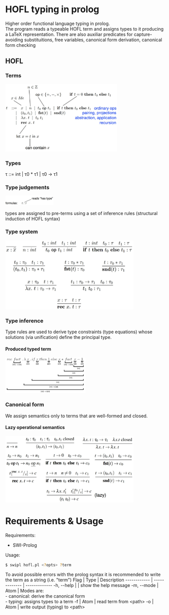 # HOFL typing in prolog
Higher order functional language typing in prolog. <br>
The program reads a typeable HOFL term and assigns types to it producing a LaTeX representation.
There are also auxiliar predicates for capture-avoiding substituitions, free variables, canonical form derivation, canonical form checking

## HOFL

### Terms
<img src="img/hofl_terms.jpg" alt="hofl terms" width="70%"/>

### Types

τ ::= int | τ0 * τ1 | τ0 → τ1


### Type judgements
<img src="img/hofl_type_judgements.jpg" alt="type judgements" width="30%"/>


types are assigned to pre-terms using a set of inference rules
(structural induction of HOFL syntax)

### Type system
<img src="img/hofl_type_system.jpg" alt="hofl type system" width="80%"/>

### Type inference
Type rules are used to derive type constraints (type equations) whose solutions (via unification) define the principal type.

#### Produced typed term
<img src="img/hofl_fact_typing.jpg" alt="typing example" width="50%"/>

### Canonical form
We assign semantics only to terms that are well-formed and closed.

#### Lazy operational semantics
<img src="img/hofl_lazy_op.jpg" alt="lazy operational semantics" width="80%"/>

# Requirements & Usage

Requirements:
- SWI-Prolog

Usage:
```bash
$ swipl hofl.pl <?opts> ?term
```
To avoid possible errors with the prolog syntax it is recommended to write the term as a string (i.e. "term")
Flag | Type | Description
------------ | ------------- | -------------
 -h, --help |  |  show the help message
 -m, --mode | Atom | Modes are: <br> - canonical: derive the canonical form <br> - typing: assigns types to a term
 -f | Atom | read term from \<path\>
 -o | Atom | write output (typing) to \<path\>



